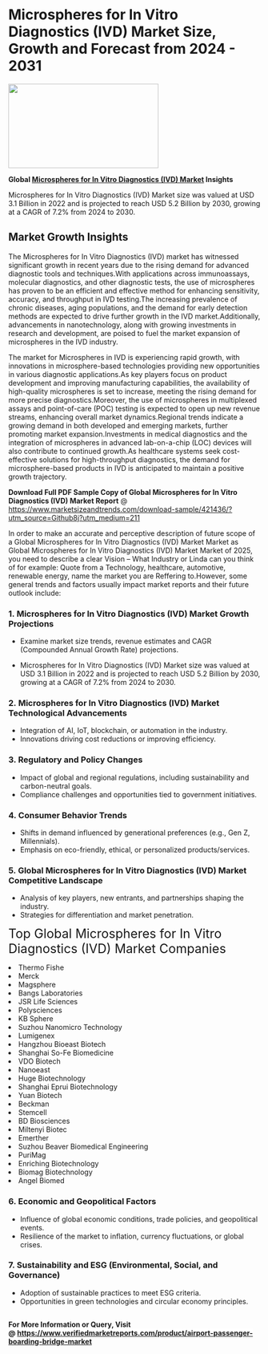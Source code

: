 <H1>Microspheres for In Vitro Diagnostics (IVD) Market Size, Growth and Forecast from 2024 - 2031</H1><img class="aligncenter size-medium wp-image-584254" src="https://thirdeyenews.in/wp-content/uploads/2024/09/Global-Market-Research-300x168.jpeg" alt="" width="300" height="168" /><p><strong>Global&nbsp;<a href="https://www.marketsizeandtrends.com/download-sample/421436/?utm_source=Github8j?utm_medium=211">Microspheres for In Vitro Diagnostics (IVD) Market</a> Insights</strong></p><p>Microspheres for In Vitro Diagnostics (IVD) Market size was valued at USD 3.1 Billion in 2022 and is projected to reach USD 5.2 Billion by 2030, growing at a CAGR of 7.2% from 2024 to 2030.</p><p><h2>Market Growth Insights</h2> <p>The Microspheres for In Vitro Diagnostics (IVD) market has witnessed significant growth in recent years due to the rising demand for advanced diagnostic tools and techniques.With applications across immunoassays, molecular diagnostics, and other diagnostic tests, the use of microspheres has proven to be an efficient and effective method for enhancing sensitivity, accuracy, and throughput in IVD testing.The increasing prevalence of chronic diseases, aging populations, and the demand for early detection methods are expected to drive further growth in the IVD market.Additionally, advancements in nanotechnology, along with growing investments in research and development, are poised to fuel the market expansion of microspheres in the IVD industry.</p> <p>The market for Microspheres in IVD is experiencing rapid growth, with innovations in microsphere-based technologies providing new opportunities in various diagnostic applications.As key players focus on product development and improving manufacturing capabilities, the availability of high-quality microspheres is set to increase, meeting the rising demand for more precise diagnostics.Moreover, the use of microspheres in multiplexed assays and point-of-care (POC) testing is expected to open up new revenue streams, enhancing overall market dynamics.Regional trends indicate a growing demand in both developed and emerging markets, further promoting market expansion.Investments in medical diagnostics and the integration of microspheres in advanced lab-on-a-chip (LOC) devices will also contribute to continued growth.As healthcare systems seek cost-effective solutions for high-throughput diagnostics, the demand for microsphere-based products in IVD is anticipated to maintain a positive growth trajectory.</p> <p><span class=""><strong>Download Full PDF Sample Copy of Global Microspheres for In Vitro Diagnostics (IVD) Market Report</strong> @ <a href="https://www.marketsizeandtrends.com/download-sample/421436/?utm_source=Github8j?utm_medium=211" target="_blank">https://www.marketsizeandtrends.com/download-sample/421436/?utm_source=Github8j?utm_medium=211</a></span></p><p>In order to make an accurate and perceptive description of future scope of a Global&nbsp;Microspheres for In Vitro Diagnostics (IVD) Market Market as Global&nbsp;Microspheres for In Vitro Diagnostics (IVD) Market Market of 2025, you need to describe a clear Vision &ndash; What Industry or Linda can you think of for example: Quote from a Technology, healthcare, automotive, renewable energy, name the market you are Reffering to.However, some general trends and factors usually impact market reports and their future outlook include:</p><h3>1.&nbsp;<strong>Microspheres for In Vitro Diagnostics (IVD) Market Growth Projections</strong></h3><ul><li>Examine market size trends, revenue estimates and CAGR (Compounded Annual Growth Rate) projections.</li><li><p>Microspheres for In Vitro Diagnostics (IVD) Market size was valued at USD 3.1 Billion in 2022 and is projected to reach USD 5.2 Billion by 2030, growing at a CAGR of 7.2% from 2024 to 2030.</p></li></ul><h3>2.&nbsp;<strong>Microspheres for In Vitro Diagnostics (IVD) Market Technological Advancements</strong></h3><ul><li>Integration of AI, IoT, blockchain, or automation in the industry.</li><li>Innovations driving cost reductions or improving efficiency.</li></ul><h3>3.&nbsp;<strong>Regulatory and Policy Changes</strong></h3><ul><li>Impact of global and regional regulations, including sustainability and carbon-neutral goals.</li><li>Compliance challenges and opportunities tied to government initiatives.</li></ul><h3>4.&nbsp;<strong>Consumer Behavior Trends</strong></h3><ul><li>Shifts in demand influenced by generational preferences (e.g., Gen Z, Millennials).</li><li>Emphasis on eco-friendly, ethical, or personalized products/services.</li></ul><h3>5.&nbsp;<strong>Global Microspheres for In Vitro Diagnostics (IVD) Market Competitive Landscape</strong></h3><ul><li>Analysis of key players, new entrants, and partnerships shaping the industry.</li><li>Strategies for differentiation and market penetration.</li></ul><p data-pm-slice="1 1 []"><span style="color: inherit; font-family: inherit; font-size: 25px;">Top Global Microspheres for In Vitro Diagnostics (IVD) Market Companies</span></p><div class="" data-test-id=""><p><li>Thermo Fishe</li><li> Merck</li><li> Magsphere</li><li> Bangs Laboratories</li><li> JSR Life Sciences</li><li> Polysciences</li><li> KB Sphere</li><li> Suzhou Nanomicro Technology</li><li> Lumigenex</li><li> Hangzhou Bioeast Biotech</li><li> Shanghai So-Fe Biomedicine</li><li> VDO Biotech</li><li> Nanoeast</li><li> Huge Biotechnology</li><li> Shanghai Eprui Biotechnology</li><li> Yuan Biotech</li><li> Beckman</li><li> Stemcell</li><li> BD Biosciences</li><li> Miltenyi Biotec</li><li> Emerther</li><li> Suzhou Beaver Biomedical Engineering</li><li> PuriMag</li><li> Enriching Biotechnology</li><li> Biomag Biotechnology</li><li> Angel Biomed</li></p></div><h3>6.&nbsp;<strong>Economic and Geopolitical Factors</strong></h3><ul><li>Influence of global economic conditions, trade policies, and geopolitical events.</li><li>Resilience of the market to inflation, currency fluctuations, or global crises.</li></ul><h3>7.&nbsp;<strong>Sustainability and ESG (Environmental, Social, and Governance)</strong></h3><ul><li>Adoption of sustainable practices to meet ESG criteria.</li><li>Opportunities in green technologies and circular economy principles.</li></ul><h2><strong style="font-size: 14px;">For More Information or Query, Visit @&nbsp;</strong><a style="background-color: #ffffff; font-size: 14px;" href="https://www.marketsizeandtrends.com/report/microspheres-for-in-vitro-diagnostics-ivd-market/" target="_blank">https://www.verifiedmarketreports.com/product/airport-passenger-boarding-bridge-market</a></h2>